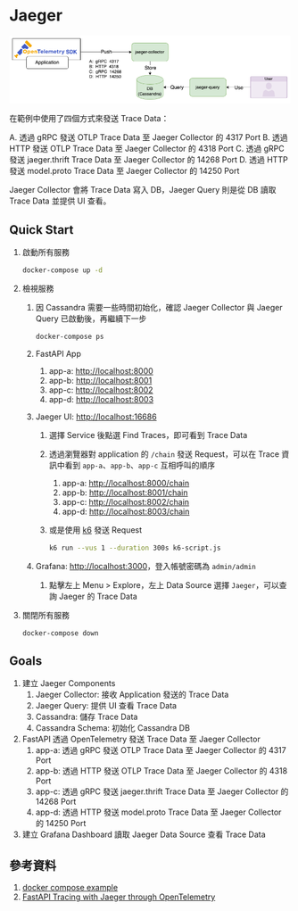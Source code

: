 # Jaeger

![Architecture](./img/21-lab-arch.png)

在範例中使用了四個方式來發送 Trace Data：

A. 透過 gRPC 發送 OTLP Trace Data 至 Jaeger Collector 的 4317 Port
B. 透過 HTTP 發送 OTLP Trace Data 至 Jaeger Collector 的 4318 Port
C. 透過 gRPC 發送 jaeger.thrift Trace Data 至 Jaeger Collector 的 14268 Port
D. 透過 HTTP 發送 model.proto Trace Data 至 Jaeger Collector 的 14250 Port

Jaeger Collector 會將 Trace Data 寫入 DB，Jaeger Query 則是從 DB 讀取 Trace Data 並提供 UI 查看。

## Quick Start

1. 啟動所有服務

    ```bash
    docker-compose up -d
    ```

2. 檢視服務
   1. 因 Cassandra 需要一些時間初始化，確認 Jaeger Collector 與 Jaeger Query 已啟動後，再繼續下一步

        ```bash
        docker-compose ps
        ```

   2. FastAPI App
      1. app-a: [http://localhost:8000](http://localhost:8000)
      2. app-b: [http://localhost:8001](http://localhost:8001)
      3. app-c: [http://localhost:8002](http://localhost:8002)
      4. app-d: [http://localhost:8003](http://localhost:8003)
   3. Jaeger UI: [http://localhost:16686](http://localhost:16686)
      1. 選擇 Service 後點選 Find Traces，即可看到 Trace Data
      2. 透過瀏覽器對 application 的 `/chain` 發送 Request，可以在 Trace 資訊中看到 `app-a`、`app-b`、`app-c` 互相呼叫的順序
         1. app-a: [http://localhost:8000/chain](http://localhost:8000/chain)
         2. app-b: [http://localhost:8001/chain](http://localhost:8001/chain)
         3. app-c: [http://localhost:8002/chain](http://localhost:8002/chain)
         4. app-d: [http://localhost:8003/chain](http://localhost:8003/chain)
      3. 或是使用 [k6](https://k6.io/) 發送 Request

            ```bash
            k6 run --vus 1 --duration 300s k6-script.js
            ```
   
   4. Grafana: [http://localhost:3000](http://localhost:3000)，登入帳號密碼為 `admin/admin`
      1. 點擊左上 Menu > Explore，左上 Data Source 選擇 `Jaeger`，可以查詢 Jaeger 的 Trace Data

3. 關閉所有服務

    ```bash
    docker-compose down
    ```

## Goals

1. 建立 Jaeger Components
   1. Jaeger Collector: 接收 Application 發送的 Trace Data
   2. Jaeger Query: 提供 UI 查看 Trace Data
   3. Cassandra: 儲存 Trace Data
   4. Cassandra Schema: 初始化 Cassandra DB
2. FastAPI 透過 OpenTelemetry 發送 Trace Data 至 Jaeger Collector
   1. app-a: 透過 gRPC 發送 OTLP Trace Data 至 Jaeger Collector 的 4317 Port
   2. app-b: 透過 HTTP 發送 OTLP Trace Data 至 Jaeger Collector 的 4318 Port
   3. app-c: 透過 gRPC 發送 jaeger.thrift Trace Data 至 Jaeger Collector 的 14268 Port
   4. app-d: 透過 HTTP 發送 model.proto Trace Data 至 Jaeger Collector 的 14250 Port
3. 建立 Grafana Dashboard 讀取 Jaeger Data Source 查看 Trace Data

## 參考資料

1. [docker compose example](https://github.com/jaegertracing/jaeger/blob/main/docker-compose/jaeger-docker-compose.yml)
2. [FastAPI Tracing with Jaeger through OpenTelemetry](https://github.com/blueswen/fastapi-jaeger)
